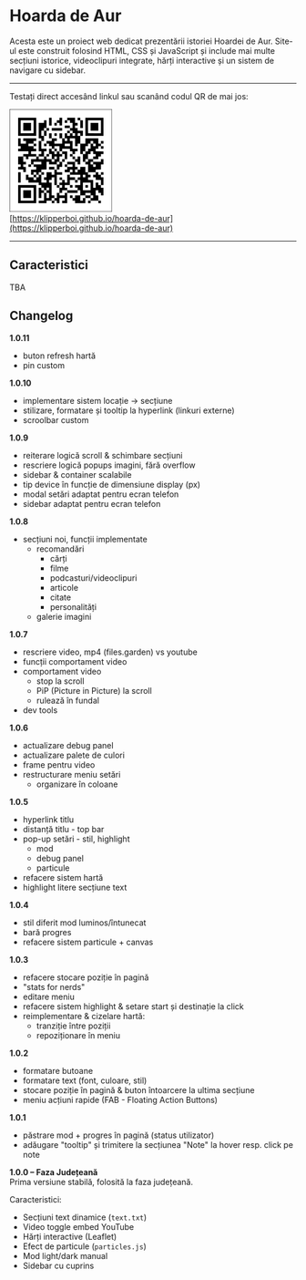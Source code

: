 # Hoarda de Aur

Acesta este un proiect web dedicat prezentării istoriei Hoardei de Aur. Site-ul este construit folosind HTML, CSS și JavaScript și include mai multe secțiuni istorice, videoclipuri integrate, hărți interactive și un sistem de navigare cu sidebar.

---

Testați direct accesând linkul sau scanând codul QR de mai jos:  

<a href="https://klipperboi.github.io/hoarda-de-aur/"><img src="assets/qr.png" alt="QR code" width="180"></a>  
[https://klipperboi.github.io/hoarda-de-aur](https://klipperboi.github.io/hoarda-de-aur)

---

## Caracteristici
TBA

## Changelog

**1.0.11**
- buton refresh hartă
- pin custom

**1.0.10**
- implementare sistem locație -> secțiune
- stilizare, formatare și tooltip la hyperlink (linkuri externe)
- scroolbar custom

**1.0.9**
- reiterare logică scroll & schimbare secțiuni
- rescriere logică popups imagini, fără overflow
- sidebar & container scalabile
- tip device în funcție de dimensiune display (px)
- modal setări adaptat pentru ecran telefon
- sidebar adaptat pentru ecran telefon

**1.0.8**
- secțiuni noi, funcții implementate
  - recomandări
    - cărți
    - filme
    - podcasturi/videoclipuri
    - articole
    - citate
    - personalități
  - galerie imagini

**1.0.7**
- rescriere video, mp4 (files.garden) vs youtube
- funcții comportament video
- comportament video
    - stop la scroll
    - PiP (Picture in Picture) la scroll
    - rulează în fundal
- dev tools

**1.0.6**
- actualizare debug panel
- actualizare palete de culori
- frame pentru video
- restructurare meniu setări
    - organizare în coloane

**1.0.5**
- hyperlink titlu
- distanță titlu - top bar
- pop-up setări - stil, highlight
    - mod
    - debug panel
    - particule
- refacere sistem hartă
- highlight litere secțiune text

**1.0.4**
- stil diferit mod luminos/întunecat
- bară progres
- refacere sistem particule + canvas

**1.0.3**
- refacere stocare poziție în pagină
- "stats for nerds"
- editare meniu
- refacere sistem highlight & setare start și destinație la click
- reimplementare & cizelare hartă:
  - tranziție între poziții
  - repoziționare în meniu

**1.0.2**
- formatare butoane
- formatare text (font, culoare, stil)
- stocare poziție în pagină & buton întoarcere la ultima secțiune
- meniu acțiuni rapide (FAB - Floating Action Buttons)

**1.0.1**
- păstrare mod + progres în pagină (status utilizator)
- adăugare "tooltip" și trimitere la secțiunea "Note" la hover resp. click pe note

**1.0.0 – Faza Județeană**  
Prima versiune stabilă, folosită la faza județeană.

Caracteristici:
- Secțiuni text dinamice (`text.txt`)
- Video toggle embed YouTube
- Hărți interactive (Leaflet)
- Efect de particule (`particles.js`)
- Mod light/dark manual
- Sidebar cu cuprins

